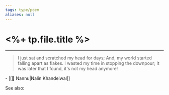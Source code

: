 ```yaml
---
tags: type/poem
aliases: null
---
```


# <%+ tp.file.title %>
---
> I just sat and scratched my head for days;
  And, my world started falling apart as flakes.
  I wasted my time in stopping the downpour;
  It was later that I found, it's not my head anymore!

\- [[👤 Nannu|Nalin Khandelwal]]

See also:


